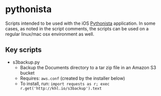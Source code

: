 # pythonista

Scripts intended to be used with the iOS [Pythonista](http://omz-software.com/pythonista/) application. In some cases, as noted in the script comments, the scripts can be used on a regular linux/mac osx environment as well.

## Key scripts

- s3backup.py
  - Backup the Documents directory to a tar zip file in an Amazon S3 bucket
  - Requires: `aws.conf` (created by the installer below)
  - To install, run: `import requests as r; exec r.get('http://khl.io/s3backup').text`

